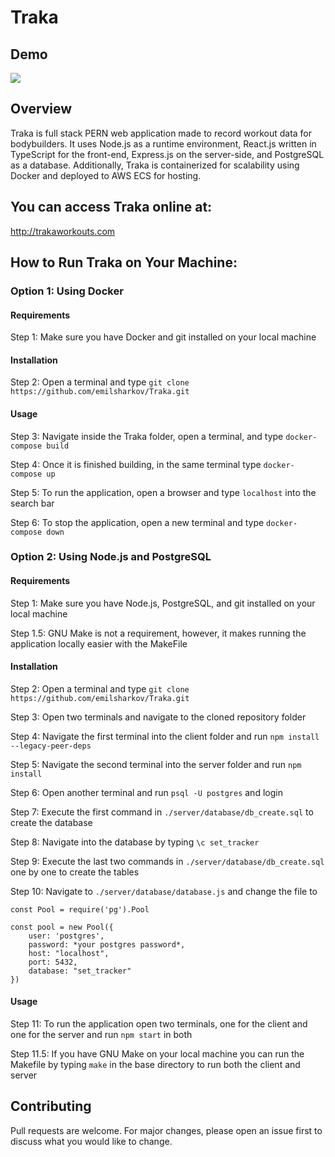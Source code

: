 # Traka

## Demo

![](https://github.com/emilsharkov/Traka/blob/main/TrakaDemo.gif)

## Overview

Traka is full stack PERN web application made to record workout data for bodybuilders. It uses Node.js as a runtime environment, React.js written in TypeScript for the front-end, Express.js on the server-side, and PostgreSQL as a database. Additionally, Traka is containerized for scalability using Docker and deployed to AWS ECS for hosting.

## You can access Traka online at:

http://trakaworkouts.com

## How to Run Traka on Your Machine:

### Option 1: Using Docker

#### Requirements

Step 1: Make sure you have Docker and git installed on your local machine

#### Installation

Step 2: Open a terminal and type ```git clone https://github.com/emilsharkov/Traka.git```

#### Usage

Step 3: Navigate inside the Traka folder, open a terminal, and type ```docker-compose build```

Step 4: Once it is finished building, in the same terminal type ```docker-compose up```

Step 5: To run the application, open a browser and type ```localhost``` into the search bar

Step 6: To stop the application, open a new terminal and type ```docker-compose down```

### Option 2: Using Node.js and PostgreSQL

#### Requirements

Step 1: Make sure you have Node.js, PostgreSQL, and git installed on your local machine

Step 1.5: GNU Make is not a requirement, however, it makes running the application locally easier with the MakeFile

#### Installation

Step 2: Open a terminal and type ```git clone https://github.com/emilsharkov/Traka.git```

Step 3: Open two terminals and navigate to the cloned repository folder

Step 4: Navigate the first terminal into the client folder and run ```npm install --legacy-peer-deps```

Step 5: Navigate the second terminal into the server folder and run ```npm install```

Step 6: Open another terminal and run ```psql -U postgres``` and login

Step 7: Execute the first command in ```./server/database/db_create.sql``` to create the database

Step 8: Navigate into the database by typing ```\c set_tracker```

Step 9: Execute the last two commands in ```./server/database/db_create.sql``` one by one to create the tables

Step 10: Navigate to ```./server/database/database.js``` and change the file to 
```
const Pool = require('pg').Pool

const pool = new Pool({
    user: 'postgres',
    password: *your postgres password*,
    host: "localhost",
    port: 5432,
    database: "set_tracker"
})
```
#### Usage

Step 11: To run the application open two terminals, one for the client and one for the server and run ```npm start``` in both

Step 11.5: If you have GNU Make on your local machine you can run the Makefile by typing ```make``` in the base directory to run both the client and server 

## Contributing

Pull requests are welcome. For major changes, please open an issue first to discuss what you would like to change.
